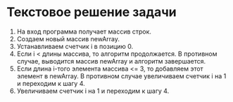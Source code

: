 # Текстовое решение задачи
1. На вход программа получает массив строк.
2. Создаем новый массив newArray.
3. Устанавливаем счетчик i в позицию 0.
4. Если i < длины массива, то алгоритм продолжается. В противном случае, выводится массив newArray и алгоритм завершается.
5. Если длина i-того элемента массива <= 3, то добавляем этот элемент в newArray. В противном случае увеличиваем счетчик i на 1 и переходим к шагу 4.
6. Увеличиваем счетчик i на 1 и переходим к шагу 4.